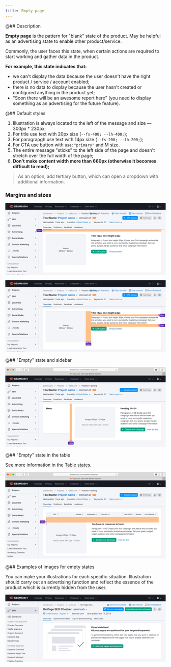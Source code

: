 ```yaml
---
title: Empty page
---
```


@## Description

**Empty page** is the pattern for "blank" state of the product. May be helpful as an advertising state to enable other product/service.

Commonly, the user faces this state, when certain actions are required to start working and gather data in the product.

**For example, this state indicates that:**

- we can't display the data because the user doesn't have the right product / service / account enabled;
- there is no data to display because the user hasn't created or configured anything in the product yet;
- "Soon there will be an awesome report here" (you need to display something as an advertising for the future feature).

@## Default styles

1. Illustration is always located to the left of the message and size — 300px \* 230px;
2. For title use text with 20px size (`--fs-400; --lh-400;`);
3. For paragrapgh use text with 14px size (`--fs-200; --lh-200;`);
4. For CTA use button with `use:"primary"` and M size.
5. The entire message "sticks" to the left side of the page and doesn't stretch over the full width of the page;
6. **Don't make content width more than 660px (otherwise it becomes difficult to read);**

> As an option, add tertiary button, which can open a dropdown with additional information.

### Margins and sizes

![default empty page example](static/empty-page-1.png)

![default empty page example](static/empty-page-2.png)

@## "Empty" state and sidebar

![default empty page example](static/empty-page-3.png)

@## "Empty" state in the table

See more information in the [Table states](/table-group/table-states/#empty_table/).

![default empty page example](static/empty-page-4.png)

@## Examples of images for empty states

You can make your illustrations for each specific situation. Illustration should carry out an advertising function and reflect the essence of the product which is currently hidden from the user.

![empty page example](static/example-1.png)
